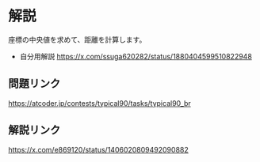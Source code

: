 # 解説
座標の中央値を求めて、距離を計算します。

- 自分用解説
https://x.com/ssuga620282/status/1880404599510822948

## 問題リンク
https://atcoder.jp/contests/typical90/tasks/typical90_br

## 解説リンク
https://x.com/e869120/status/1406020809492090882
